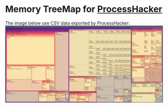 # Memory TreeMap for [ProcessHacker](https://github.com/processhacker/processhacker)

The image below use CSV data exported by ProcessHacker:
![](./doc/img/screenshot.png)